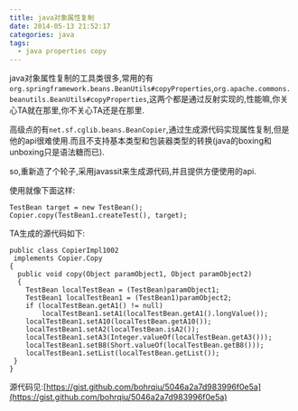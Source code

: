 ```yaml
---
title: java对象属性复制
date: 2014-05-13 21:52:17
categories: java
tags:
  - java properties copy
---
```


java对象属性复制的工具类很多,常用的有`org.springframework.beans.BeanUtils#copyProperties`,`org.apache.commons.beanutils.BeanUtils#copyProperties`,这两个都是通过反射实现的,性能嘛,你关心TA就在那里,你不关心TA还是在那里.
<!--more-->
高级点的有`net.sf.cglib.beans.BeanCopier`,通过生成源代码实现属性复制,但是他的api很难使用.而且不支持基本类型和包装器类型的转换(java的boxing和unboxing只是语法糖而已).

so,重新造了个轮子,采用javassit来生成源代码,并且提供方便使用的api.

使用就像下面这样:

	TestBean target = new TestBean();
	Copier.copy(TestBean1.createTest(), target);
	
TA生成的源代码如下:

	public class CopierImpl1002
 	 implements Copier.Copy
	{
	  public void copy(Object paramObject1, Object paramObject2)
	  {
	    TestBean localTestBean = (TestBean)paramObject1;
    	TestBean1 localTestBean1 = (TestBean1)paramObject2;
    	if (localTestBean.getA1() != null)
      		localTestBean1.setA1(localTestBean.getA1().longValue());
    	localTestBean1.setA10(localTestBean.getA10());
 	   	localTestBean1.setA2(localTestBean.isA2());
 	  	localTestBean1.setA3(Integer.valueOf(localTestBean.getA3()));
   		localTestBean1.setB8(Short.valueOf(localTestBean.getB8()));
  	  	localTestBean1.setList(localTestBean.getList());
 	 }
	}
	
源代码见:[https://gist.github.com/bohrqiu/5046a2a7d983996f0e5a](https://gist.github.com/bohrqiu/5046a2a7d983996f0e5a)